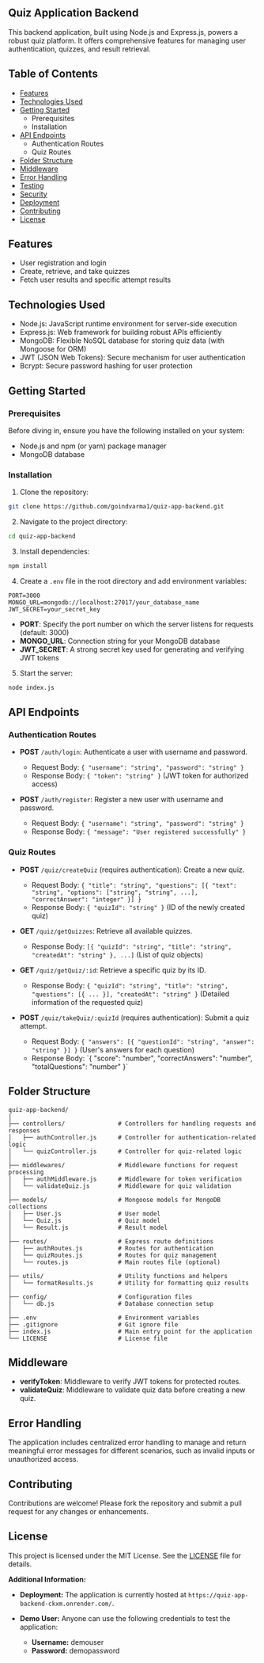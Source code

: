 ## Quiz Application Backend

This backend application, built using Node.js and Express.js, powers a robust quiz platform. It offers comprehensive features for managing user authentication, quizzes, and result retrieval.

## Table of Contents

  * [Features](#features)
  * [Technologies Used](#technologies-used)
  * [Getting Started](#getting-started)
      * Prerequisites
      * Installation
  * [API Endpoints](#api-endpoints)
      * Authentication Routes
      * Quiz Routes
  * [Folder Structure](https://www.google.com/url?sa=E&source=gmail&q=#folder-structure)
  * [Middleware](#middleware)
  * [Error Handling](#error-handling)
  * [Testing](https://www.google.com/url?sa=E&source=gmail&q=#testing)
  * [Security](https://www.google.com/url?sa=E&source=gmail&q=#security)
  * [Deployment](https://www.google.com/url?sa=E&source=gmail&q=#deployment)
  * [Contributing](#contributing)
  * [License](#license)

## Features

  * User registration and login
  * Create, retrieve, and take quizzes
  * Fetch user results and specific attempt results

## Technologies Used

  - Node.js: JavaScript runtime environment for server-side execution
  - Express.js: Web framework for building robust APIs efficiently
  - MongoDB: Flexible NoSQL database for storing quiz data (with Mongoose for ORM)
  - JWT (JSON Web Tokens): Secure mechanism for user authentication
  - Bcrypt: Secure password hashing for user protection

## Getting Started

### Prerequisites

Before diving in, ensure you have the following installed on your system:

  - Node.js and npm (or yarn) package manager
  - MongoDB database

### Installation

1.  Clone the repository:

```bash
git clone https://github.com/goindvarma1/quiz-app-backend.git
```

2.  Navigate to the project directory:

```bash
cd quiz-app-backend
```

3.  Install dependencies:

```bash
npm install
```

4.  Create a `.env` file in the root directory and add environment variables:

```env
PORT=3000
MONGO_URL=mongodb://localhost:27017/your_database_name
JWT_SECRET=your_secret_key
```

  - **PORT**: Specify the port number on which the server listens for requests (default: 3000)
  - **MONGO\_URL**: Connection string for your MongoDB database
  - **JWT\_SECRET**: A strong secret key used for generating and verifying JWT tokens

5.  Start the server:

```bash
node index.js
```

## API Endpoints

### Authentication Routes

  - **POST** `/auth/login`: Authenticate a user with username and password.

      - Request Body: `{ "username": "string", "password": "string" }`
      - Response Body: `{ "token": "string" }` (JWT token for authorized access)

  - **POST** `/auth/register`: Register a new user with username and password.

      - Request Body: `{ "username": "string", "password": "string" }`
      - Response Body: `{ "message": "User registered successfully" }`

### Quiz Routes

  - **POST** `/quiz/createQuiz` (requires authentication): Create a new quiz.

      - Request Body: `{ "title": "string", "questions": [{ "text": "string", "options": ["string", "string", ...], "correctAnswer": "integer" }] }`
      - Response Body: `{ "quizId": "string" }` (ID of the newly created quiz)

  - **GET** `/quiz/getQuizzes`: Retrieve all available quizzes.

      - Response Body: `[{ "quizId": "string", "title": "string", "createdAt": "string" }, ...]` (List of quiz objects)

  - **GET** `/quiz/getQuiz/:id`: Retrieve a specific quiz by its ID.

      - Response Body: `{ "quizId": "string", "title": "string", "questions": [{ ... }], "createdAt": "string" }` (Detailed information of the requested quiz)

  - **POST** `/quiz/takeQuiz/:quizId` (requires authentication): Submit a quiz attempt.

      - Request Body: `{ "answers": [{ "questionId": "string", "answer": "string" }] }` (User's answers for each question)
      - Response Body: \`{ "score": "number", "correctAnswers": "number", "totalQuestions": "number" }`

## Folder Structure
```
quiz-app-backend/
│
├── controllers/               # Controllers for handling requests and responses
│   ├── authController.js      # Controller for authentication-related logic
│   └── quizController.js      # Controller for quiz-related logic
│
├── middlewares/               # Middleware functions for request processing
│   ├── authMiddleware.js      # Middleware for token verification
│   └── validateQuiz.js        # Middleware for quiz validation
│
├── models/                    # Mongoose models for MongoDB collections
│   ├── User.js                # User model
│   └── Quiz.js                # Quiz model
│   └── Result.js              # Result model
│
├── routes/                    # Express route definitions
│   ├── authRoutes.js          # Routes for authentication
│   └── quizRoutes.js          # Routes for quiz management
│   └── routes.js              # Main routes file (optional)
│
├── utils/                     # Utility functions and helpers
│   └── formatResults.js       # Utility for formatting quiz results
│
├── config/                    # Configuration files
│   └── db.js                  # Database connection setup
│
├── .env                       # Environment variables
├── .gitignore                 # Git ignore file
├── index.js                   # Main entry point for the application
└── LICENSE                    # License file
```

## Middleware

  - **verifyToken**: Middleware to verify JWT tokens for protected routes.
  - **validateQuiz**: Middleware to validate quiz data before creating a new quiz.

## Error Handling

The application includes centralized error handling to manage and return meaningful error messages for different scenarios, such as invalid inputs or unauthorized access.

## Contributing

Contributions are welcome\! Please fork the repository and submit a pull request for any changes or enhancements.

## License

This project is licensed under the MIT License. See the [LICENSE](LICENSE) file for details.

**Additional Information:**

* **Deployment:** The application is currently hosted at `https://quiz-app-backend-ckxm.onrender.com/`.
* **Demo User:** Anyone can use the following credentials to test the application:

    - **Username:** demouser
    - **Password:** demopassword

